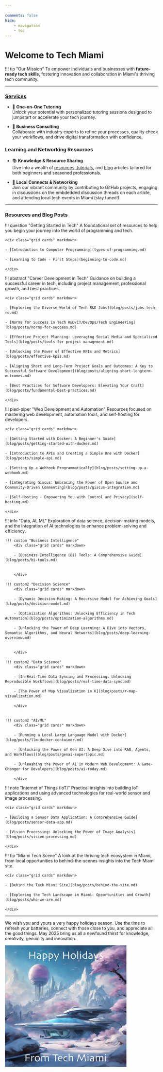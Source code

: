 ```yaml
---

comments: false 
hide: 
    - navigation
    - toc
---
```


# Welcome to **Tech Miami**

!!! tip "Our Mission"
    To empower individuals and businesses with **future-ready tech skills**, fostering innovation and collaboration in Miami's thriving tech community.
___

### [Services](services.md)

<div class="grid cards" markdown>

- :tada: **One-on-One Tutoring**  
  Unlock your potential with personalized tutoring sessions designed to jumpstart or accelerate your tech journey.

- :briefcase: **Business Consulting**  
  Collaborate with industry experts to refine your processes, quality check your workflows, and drive digital transformation with confidence.

</div>

### Learning and Networking Resources

<div class="grid cards" markdown>

- :books: **Knowledge & Resource Sharing**  
  Dive into a wealth of [resources, tutorials](types-of-programming.md), and [blog](blog/index.md) articles tailored for both beginners and seasoned professionals.

- :handshake: **Local Connects & Networking**  
  Join our vibrant community by contributing to GitHub projects, engaging in discussions on the embdedded discussion threads on each article, and attending local tech events in Miami (stay tuned!).

</div>

___

### Resources and Blog Posts

!!! question "Getting Started in Tech"
    A foundational set of resources to help you begin your journey into the world of programming and tech.

    <div class="grid cards" markdown>

    - [Introduction to Computer Programming](types-of-programming.md)

    - [Learning to Code - First Steps](beginning-to-code.md)

    </div>


!!! abstract "Career Development in Tech"
    Guidance on building a successful career in tech, including project management, professional growth, and best practices.

    <div class="grid cards" markdown>

    - [Exploring the Diverse World of Tech R&D Jobs](blog/posts/jobs-tech-rd.md)

    - [Norms for Success in Tech R&D/IT/DevOps/Tech Engineering](blog/posts/norms-for-success.md) 

    - [Effective Project Planning: Leveraging Social Media and Specialized Tools](blog/posts/tools-for-project-management.md)

    - [Unlocking the Power of Effective KPIs and Metrics](blog/posts/effective-kpis.md)

    - [Aligning Short and Long-Term Project Goals and Outcomes: A Key to Successful Software Development](blog/posts/aligning-short-longterm-outcomes.md)

    - [Best Practices for Software Developers: Elevating Your Craft](blog/posts/fundamental-best-practices.md)

    </div>



!!! pied-piper "Web Development and Automation"
    Resources focused on mastering web development, automation tools, and self-hosting for developers.

    <div class="grid cards" markdown>

    - [Getting Started with Docker: A Beginner's Guide](blog/posts/getting-started-with-docker.md)

    - [Introduction to APIs and Creating a Simple One with Docker](blog/posts/simple-api.md)

    - [Setting Up a Webhook Programmatically](blog/posts/setting-up-a-webhook.md)

    - [Integrating Giscus: Embracing the Power of Open Source and Community-Driven Commenting](blog/posts/giscus-integration.md)

    - [Self-Hosting - Empowering You with Control and Privacy](self-hosting.md)

    </div>


!!! info "Data, AI, ML"
    Exploration of data science, decision-making models, and the integration of AI technologies to enhance problem-solving and efficiency.

    !!! custom "Business Intelligence"
        <div class="grid cards" markdown>

        - [Business Intelligence (BI) Tools: A Comprehensive Guide](blog/posts/bi-tools.md)


        </div>

    !!! custom2 "Decision Science"
        <div class="grid cards" markdown>

        - [Dynamic Decision-Making: A Recursive Model for Achieving Goals](blog/posts/decision-model.md)

        - [Optimization Algorithms: Unlocking Efficiency in Tech Automation](blog/posts/optimization-algorithms.md)

        - [Unlocking the Power of Deep Learning: A Dive into Vectors, Semantic Algorithms, and Neural Networks](blog/posts/deep-learning-overview.md)


        </div>

    !!! custom2 "Data Science"
        <div class="grid cards" markdown>

        - [In-Real-Time Data Syncing and Processing: Unlocking Reproducible Workflows](blog/posts/real-time-data-sync.md)

        - [The Power of Map Visualization in R](blog/posts/r-map-visualization.md)

        </div>


    !!! custom2 "AI/ML"
        <div class="grid cards" markdown>

        - [Running a Local Large Language Model with Docker](blog/posts/llm-docker-container.md)

        - [Unlocking the Power of Gen AI: A Deep Dive into RAG, Agents, and Workflows](blog/posts/genai-supertopic.md)

        - [Unleashing the Power of AI in Modern Web Development: A Game-Changer for Developers](blog/posts/ai-today.md)

        </div>


!!! note "Internet of Things (IoT)"
    Practical insights into building IoT applications and using advanced technologies for real-world sensor and image processing.

    <div class="grid cards" markdown>

    - [Building a Sensor Data Application: A Comprehensive Guide](blog/posts/sensor-data-app.md)

    - [Vision Processing: Unlocking the Power of Image Analysis](blog/posts/vision-processing.md)

    </div>


!!! tip "Miami Tech Scene"
    A look at the thriving tech ecosystem in Miami, from local opportunities to behind-the-scenes insights into the Tech Miami site.
    
    <div class="grid cards" markdown>

    - [Behind the Tech Miami Site](blog/posts/behind-the-site.md)

    - [Exploring the Tech Landscape in Miami: Opportunities and Growth](blog/posts/who-we-are.md)

    </div>

___
 
We wish you and yours a very happy holidays season. Use the time to refresh your batteries, connect with those close to you, and appreciate all the good things. May 2025 bring us all a newfound thirst for knowledge, creativity, genuinity and innovation.

<img src="assets/happy_holidays.png" alt="Happy Holidays" width="400" />





